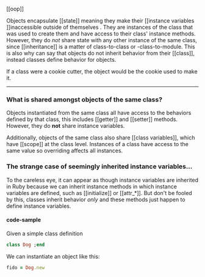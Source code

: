 [[oop]]

Objects encapsulate [[state]] meaning they make their [[instance variables ]]inaccessible outside of themselves . They are instances of the class that was used to create them and have access to their class' instance methods. However, they do _not_ share state with any other instance of the same class, since [[inheritance]] is a matter of class-to-class or -class-to-module. This is also why can say that objects do not inherit behavior from their [[class]], instead classes define behavior for objects. 

If a class were a cookie cutter, the object would be the cookie used to make it. 

---


### What is shared amongst objects of the same class?
Objects instantiated from the same class all have access to the behaviors defined by that class, this includes [[getter]] and [[setter]] methods. However, they do **not** share instance variables. 

Additionally, objects of the same class also share [[class variables]], which have [[scope]] at the class level. Instances of a class have access to the same value so overriding affects all instances. 

### The strange case of seemingly inherited instance variables...
To the careless eye, it can appear as though instance variables are inherited in Ruby because we can inherit instance methods in which instance variables are defined, such as [[initialize]] or [[attr_*]]. But don't be fooled by this, classes inherit behavior _only_ and these methods just happen to define instance variables. 

#### code-sample
Given a simple class definition
```ruby
class Dog ;end 
```
We can instantiate an object like this:
```ruby
fido = Dog.new 
```